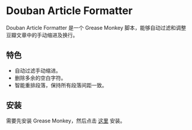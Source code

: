 Douban Article Formatter
=======================

Douban Article Formatter 是一个 Grease Monkey 脚本，能够自动过滤和调整豆瓣文章中的手动缩进及换行。

特色
----

* 自动过滤手动缩进。
* 删除多余的空白字符。
* 智能重排段落，保持所有段落间距一致。

安装
----

需要先安装 Grease Monkey，然后点击 [这里](./raw/master/douban_article_formatter.user.js) 安装。
